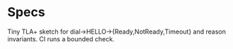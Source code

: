 # Specs
Tiny TLA+ sketch for dial→HELLO→{Ready,NotReady,Timeout} and reason invariants. CI runs a bounded check.
